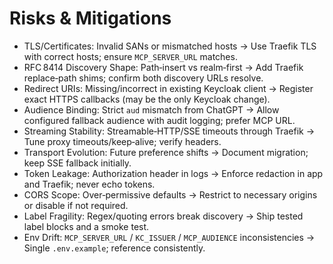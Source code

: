 # Risks & Mitigations
- TLS/Certificates: Invalid SANs or mismatched hosts → Use Traefik TLS with correct hosts; ensure `MCP_SERVER_URL` matches.
- RFC 8414 Discovery Shape: Path‑insert vs realm‑first → Add Traefik replace‑path shims; confirm both discovery URLs resolve.
- Redirect URIs: Missing/incorrect in existing Keycloak client → Register exact HTTPS callbacks (may be the only Keycloak change).
- Audience Binding: Strict `aud` mismatch from ChatGPT → Allow configured fallback audience with audit logging; prefer MCP URL.
- Streaming Stability: Streamable‑HTTP/SSE timeouts through Traefik → Tune proxy timeouts/keep‑alive; verify headers.
- Transport Evolution: Future preference shifts → Document migration; keep SSE fallback initially.
- Token Leakage: Authorization header in logs → Enforce redaction in app and Traefik; never echo tokens.
- CORS Scope: Over‑permissive defaults → Restrict to necessary origins or disable if not required.
- Label Fragility: Regex/quoting errors break discovery → Ship tested label blocks and a smoke test.
- Env Drift: `MCP_SERVER_URL` / `KC_ISSUER` / `MCP_AUDIENCE` inconsistencies → Single `.env.example`; reference consistently.
